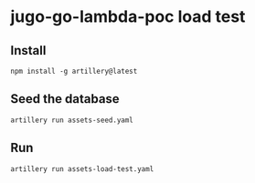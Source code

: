 # jugo-go-lambda-poc load test

## Install

```
npm install -g artillery@latest
```

## Seed the database

```
artillery run assets-seed.yaml
```

## Run

```
artillery run assets-load-test.yaml
```
